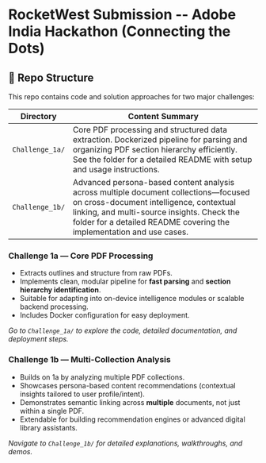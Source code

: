 # RocketWest Submission -- Adobe India Hackathon (Connecting the Dots)

## 📂 Repo Structure

This repo contains code and solution approaches for two major challenges:

| Directory         | Content Summary |
|-------------------|-----------------|
| `Challenge_1a/`   | Core PDF processing and structured data extraction. Dockerized pipeline for parsing and organizing PDF section hierarchy efficiently. See the folder for a detailed README with setup and usage instructions. |
| `Challenge_1b/`   | Advanced persona-based content analysis across multiple document collections—focused on cross-document intelligence, contextual linking, and multi-source insights. Check the folder for a detailed README covering the implementation and use cases. |

### Challenge 1a — Core PDF Processing

- Extracts outlines and structure from raw PDFs.
- Implements clean, modular pipeline for **fast parsing** and **section hierarchy identification**.
- Suitable for adapting into on-device intelligence modules or scalable backend processing.
- Includes Docker configuration for easy deployment.

*Go to `Challenge_1a/` to explore the code, detailed documentation, and deployment steps.*

### Challenge 1b — Multi-Collection Analysis

- Builds on 1a by analyzing multiple PDF collections.
- Showcases persona-based content recommendations (contextual insights tailored to user profile/intent).
- Demonstrates semantic linking across **multiple** documents, not just within a single PDF.
- Extendable for building recommendation engines or advanced digital library assistants.

*Navigate to `Challenge_1b/` for detailed explanations, walkthroughs, and demos.*

